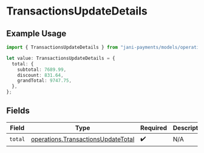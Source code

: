 # TransactionsUpdateDetails

## Example Usage

```typescript
import { TransactionsUpdateDetails } from "jani-payments/models/operations";

let value: TransactionsUpdateDetails = {
  total: {
    subtotal: 7689.99,
    discount: 831.64,
    grandTotal: 9747.75,
  },
};
```

## Fields

| Field                                                                                    | Type                                                                                     | Required                                                                                 | Description                                                                              |
| ---------------------------------------------------------------------------------------- | ---------------------------------------------------------------------------------------- | ---------------------------------------------------------------------------------------- | ---------------------------------------------------------------------------------------- |
| `total`                                                                                  | [operations.TransactionsUpdateTotal](../../models/operations/transactionsupdatetotal.md) | :heavy_check_mark:                                                                       | N/A                                                                                      |
